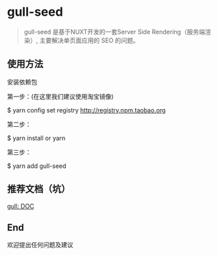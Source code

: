 # gull-seed
> gull-seed 是基于NUXT开发的一套Server Side Rendering（服务端渲染）, 主要解决单页面应用的 SEO 的问题。

## 使用方法

安装依赖包 

第一步：(在这里我们建议使用淘宝镜像)

$ yarn config set registry http://registry.npm.taobao.org

第二步：

$ yarn install or yarn

第三步：

$ yarn add gull-seed


## 推荐文档（坑）
[gull: DOC](https://github.com/nuxt/nuxt.js#readme)


## End
欢迎提出任何问题及建议
